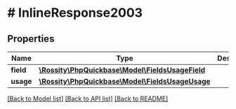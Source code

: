 # # InlineResponse2003

## Properties

Name | Type | Description | Notes
------------ | ------------- | ------------- | -------------
**field** | [**\Rossity\PhpQuickbase\Model\FieldsUsageField**](FieldsUsageField.md) |  | 
**usage** | [**\Rossity\PhpQuickbase\Model\FieldsUsageUsage**](FieldsUsageUsage.md) |  | 

[[Back to Model list]](../../README.md#documentation-for-models) [[Back to API list]](../../README.md#documentation-for-api-endpoints) [[Back to README]](../../README.md)


